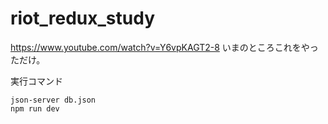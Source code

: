 # riot_redux_study
https://www.youtube.com/watch?v=Y6vpKAGT2-8
いまのところこれをやっただけ。

実行コマンド

    json-server db.json
    npm run dev
